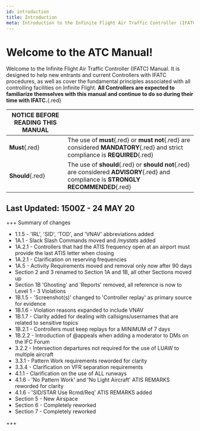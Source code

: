```yaml
---
id: introduction
title: Introduction
meta: Introduction to the Infinite Flight Air Traffic Controller (IFATC) Manual.
---
```


# Welcome to the ATC Manual!



Welcome to the Infinite Flight Air Traffic Controller (IFATC) Manual. It is designed to help new entrants and current Controllers with IFATC procedures, as well as cover the fundamental principles associated with all controlling facilities on Infinite Flight. **All Controllers are expected to familiarize themselves with this manual and continue to do so during their time with IFATC.**{.red}



| **NOTICE BEFORE READING THIS MANUAL** |                                                              |
| ------------------------------------- | ------------------------------------------------------------ |
| **Must**{.red}                        | The use of **must**{.red} or **must not**{.red} are considered **MANDATORY**{.red} and strict compliance is **REQUIRED**{.red} |
| **Should**{.red}                      | The use of **should**{.red} or **should not**{.red} are considered **ADVISORY**{.red} and compliance is **STRONGLY RECOMMENDED**{.red} |



## Last Updated: 1500Z - 24 MAY 20



+++ Summary of changes

 - 1.1.5 - 'IRL', 'SID', 'TOD', and 'VNAV' abbreviations added
 - 1A.1 - Slack Slash Commands moved and */mystats* added
 - 1A.2.1 - Controllers that had the ATIS frequency open at an airport must provide the last ATIS letter when closing
 - 1A.2.1 - Clarification on reserving frequencies
 - 1A.5 - Activity Requirements moved and removal only now after 90 days
 - Section 2 and 3 renamed to Section 1A and 1B, all other Sections moved up
 - Section 1B 'Ghosting' and 'Reports' removed, all reference is now to Level 1 - 3 Violations
 - 1B.1.5 - 'Screenshot(s)' changed to 'Controller replay' as primary source for evidence
 - 1B.1.6 - Violation reasons expanded to include VNAV
 - 1B.1.7 - Clarity added for dealing with callsigns/usernames that are related to sensitive topics
 - 1B.2.1 - Controllers must keep replays for a MINIMUM of 7 days
 - 1B.2.2 - Introduction of @appeals when adding a moderator to DMs on the IFC Forum
 - 3.2.2 - Intersection departures not required for the use of LUAW to multiple aircraft
 - 3.3.1 - Pattern Work requirements reworded for clarity
 - 3.3.4 - Clarification on VFR separation requirements
 - 4.1.1 - Clarification on the use of ALL runways
 - 4.1.6 - 'No Pattern Work' and 'No Light Aircraft' ATIS REMARKS reworded for clarity
 - 4.1.6 - 'SID/STAR Use Rcmd/Req' ATIS REMARKS added
 - Section 5 - New Airspace
 - Section 6 - Completely reworked
 - Section 7 - Completely reworked

+++


